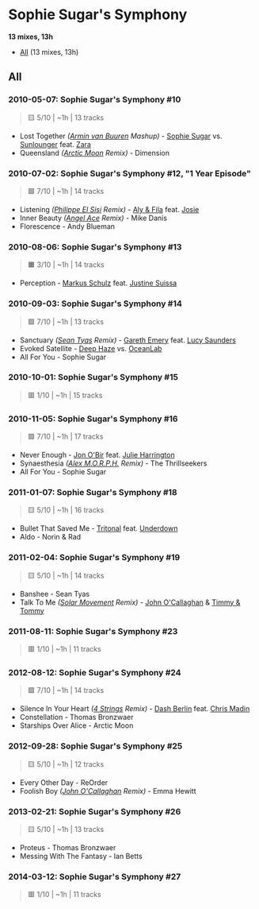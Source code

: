 # Sophie Sugar's Symphony

<!-- toc:start -->

**13 mixes, 13h**

- [All](#all) (13 mixes, 13h)
<!-- toc:end -->

## All

### 2010-05-07: Sophie Sugar's Symphony #10

> 🟨 5/10 | ~1h | 13 tracks

- Lost Together _([Armin van Buuren](https://rateyourmusic.com/artist/armin-van-buuren) Mashup)_ - [Sophie Sugar](https://rateyourmusic.com/artist/sophie-sugar) vs. [Sunlounger](https://rateyourmusic.com/artist/sunlounger) feat. [Zara](https://rateyourmusic.com/artist/zara-3)
- Queensland _([Arctic Moon](https://rateyourmusic.com/artist/arctic_moon) Remix)_ - Dimension

### 2010-07-02: Sophie Sugar's Symphony #12, "1 Year Episode"

> 🟩 7/10 | ~1h | 14 tracks

- Listening _([Philippe El Sisi](https://rateyourmusic.com/artist/philippe-el-sisi) Remix)_ - [Aly & Fila](https://rateyourmusic.com/artist/aly_and_fila) feat. [Josie](https://rateyourmusic.com/artist/josie_f1)
- Inner Beauty _([Angel Ace](https://rateyourmusic.com/artist/angel-ace) Remix)_ - Mike Danis
- Florescence - Andy Blueman

### 2010-08-06: Sophie Sugar's Symphony #13

> 🟧 3/10 | ~1h | 14 tracks

- Perception - [Markus Schulz](https://rateyourmusic.com/artist/markus-schulz) feat. [Justine Suissa](https://rateyourmusic.com/artist/justine_suissa)

### 2010-09-03: Sophie Sugar's Symphony #14

> 🟩 7/10 | ~1h | 13 tracks

- Sanctuary _([Sean Tyas](https://rateyourmusic.com/artist/sean-tyas) Remix)_ - [Gareth Emery](https://rateyourmusic.com/artist/gareth-emery) feat. [Lucy Saunders](https://rateyourmusic.com/artist/lucy_saunders)
- Evoked Satellite - [Deep Haze](#) vs. [OceanLab](https://rateyourmusic.com/artist/oceanlab)
- All For You - Sophie Sugar

### 2010-10-01: Sophie Sugar's Symphony #15

> 🟥 1/10 | ~1h | 15 tracks

### 2010-11-05: Sophie Sugar's Symphony #16

> 🟩 7/10 | ~1h | 17 tracks

- Never Enough - [Jon O'Bir](https://rateyourmusic.com/artist/jon_obir) feat. [Julie Harrington](https://rateyourmusic.com/artist/julie_harrington)
- Synaesthesia _([Alex M.O.R.P.H.](https://rateyourmusic.com/artist/alex-m_o_r_p_h) Remix)_ - The Thrillseekers
- All For You - Sophie Sugar

### 2011-01-07: Sophie Sugar's Symphony #18

> 🟨 5/10 | ~1h | 16 tracks

- Bullet That Saved Me - [Tritonal](https://rateyourmusic.com/artist/tritonal) feat. [Underdown](#)
- Aldo - Norin & Rad

### 2011-02-04: Sophie Sugar's Symphony #19

> 🟨 5/10 | ~1h | 14 tracks

- Banshee - Sean Tyas
- Talk To Me _([Solar Movement](https://rateyourmusic.com/artist/solar_movement) Remix)_ - [John O'Callaghan](https://rateyourmusic.com/artist/john_ocallaghan) & [Timmy & Tommy](https://rateyourmusic.com/artist/timmy_and_tommy)

### 2011-08-11: Sophie Sugar's Symphony #23

> 🟥 1/10 | ~1h | 11 tracks

### 2012-08-12: Sophie Sugar's Symphony #24

> 🟩 7/10 | ~1h | 14 tracks

- Silence In Your Heart _([4 Strings](https://rateyourmusic.com/artist/4-strings) Remix)_ - [Dash Berlin](https://rateyourmusic.com/artist/dash-berlin) feat. [Chris Madin](https://rateyourmusic.com/artist/chris_madin)
- Constellation - Thomas Bronzwaer
- Starships Over Alice - Arctic Moon

### 2012-09-28: Sophie Sugar's Symphony #25

> 🟨 5/10 | ~1h | 12 tracks

- Every Other Day - ReOrder
- Foolish Boy _([John O'Callaghan](https://rateyourmusic.com/artist/john_ocallaghan) Remix)_ - Emma Hewitt

### 2013-02-21: Sophie Sugar's Symphony #26

> 🟨 5/10 | ~1h | 13 tracks

- Proteus - Thomas Bronzwaer
- Messing With The Fantasy - Ian Betts

### 2014-03-12: Sophie Sugar's Symphony #27

> 🟥 1/10 | ~1h | 11 tracks
